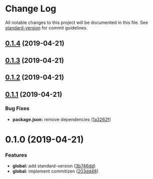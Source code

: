 # Change Log

All notable changes to this project will be documented in this file. See [standard-version](https://github.com/conventional-changelog/standard-version) for commit guidelines.

## [0.1.4](https://github.com/KevinMind/rollup-starter-lib/compare/v0.1.3...v0.1.4) (2019-04-21)



## [0.1.3](https://github.com/KevinMind/rollup-starter-lib/compare/v0.1.2...v0.1.3) (2019-04-21)



## [0.1.2](https://github.com/KevinMind/rollup-starter-lib/compare/v0.1.1...v0.1.2) (2019-04-21)



## [0.1.1](https://github.com/KevinMind/rollup-starter-lib/compare/v0.1.0...v0.1.1) (2019-04-21)


### Bug Fixes

* **package.json:** remove dependencies ([1a3262f](https://github.com/KevinMind/rollup-starter-lib/commit/1a3262f))



# 0.1.0 (2019-04-21)


### Features

* **global:** add standard-version ([3b746dd](https://github.com/KevinMind/rollup-starter-lib/commit/3b746dd))
* **global:** implement commitizen ([203dd48](https://github.com/KevinMind/rollup-starter-lib/commit/203dd48))
